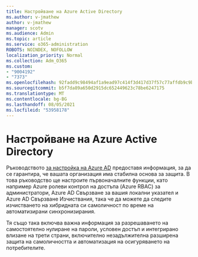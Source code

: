 ```yaml
---
title: Настройване на Azure Active Directory
ms.author: v-jmathew
author: v-jmathew
manager: scotv
ms.audience: Admin
ms.topic: article
ms.service: o365-administration
ROBOTS: NOINDEX, NOFOLLOW
localization_priority: Normal
ms.collection: Adm_O365
ms.custom:
- "9004192"
- "7373"
ms.openlocfilehash: 92fadd9c98494af1a9ead97c414f3d417d37f57c77affdb9c9b3568dff4b889d
ms.sourcegitcommit: b5f7da89a650d2915dc652449623c78be6247175
ms.translationtype: MT
ms.contentlocale: bg-BG
ms.lasthandoff: 08/05/2021
ms.locfileid: "53958178"
---
```

# <a name="set-up-azure-active-directory"></a>Настройване на Azure Active Directory

Ръководството [за настройка на Azure AD](https://go.microsoft.com/fwlink/?linkid=2134390) предоставя информация, за да се гарантира, че вашата организация има стабилна основа за защита. В това ръководство ще настроите първоначалните функции, като например Azure ролеви контрол на достъпа (Azure RBAC) за администратори, Azure AD Свързване за вашия локални указател и Azure AD Свързване Изчиствания, така че да можете да следите изчистването на хибридната си самоличност по време на автоматизирани синхронизирания.

Тя също така включва важна информация за разрешаването на самостоятелно нулиране на пароли, условен достъп и интегрирано влизане на трети страни, включително незадължителна разширена защита на самоличността и автоматизация на осигуряването на потребителите.
